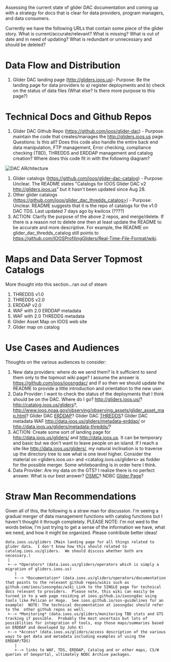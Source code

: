 Assessing the current state of glider DAC documentation and coming up with a strategy for docs that is clear for data providers, program managers, and data consumers.

Currently we have the following URLs that contain some piece of the glider story.  What is current/accurate/relevant?  What is missing? What is out of date and in need of updating?  What is redundant or unnecessary and should be deleted?

# Data Flow and Distribution
1. Glider DAC landing page (<http://gliders.ioos.us>)- Purpose: Be the landing page for data providers to a) register deployments and b) check on the status of data files  (What else?  Is there more purpose to this page?)

# Technical Docs and Github Repos
1. Glider DAC Github Repo (<https://github.com/ioos/glider-dac>) - Purpose: maintain the code that creates/manages the <http://gliders.ioos.us> page.  Questions: Is this all?  Does this code also handle the entire back end data manipulation, FTP management, Error checking, compliance checking (TBD), THREDDS and ERDDAP management and catalog creation?  Where does this code fit in with the following diagram?

![DAC ARchitecture](https://raw.githubusercontent.com/kerfoot/ioosngdac/master/doco/IOOS-DAC-architecture.png)

1. Glider catalogs (<https://github.com/ioos/glider-dac-catalog>) - Purpose: Unclear.  The README states  "Catalogs for IOOS Glider DAC v2 <http://gliders.ioos.us>" but it hasn't been updated since Aug 28.
1. Other glider catalogs (https://github.com/ioos/glider_dac_thredds_catalog>) - Purpose: Unclear. README suggests that it is the repo of catalogs for the v1.0 DAC TDS.  Last updated 7 days ago by kwilcox (????)
  1. ACTION: Clarify the purpose of the above 2 repos, and merge/delete.  If there is a reason not to delete one then at least update the README to be accurate and more descriptive.  For example, the README on glider_dac_thredds_catalog still points to <https://github.com/IOOSProfilingGliders/Real-Time-File-Format/wiki>.

# Maps and Data Server Topmost Catalogs
More thought into this section...ran out of steam

1. THREDDS v1.0
1. THREDDS v2.0
1. ERDDAP v2.0
1. WAF with 2.0 ERDDAP metadata
1. WAF with 2.0 THREDDS metadata
1. Glider Asset Map on IOOS web site
1. Glider map on catalog

# Use Cases and Audiences
Thoughts on the various audiences to consider:

1. New data providers: where do we send them?  Is it sufficient to send them only to the topmost wiki page?  I assume the answer is <https://github.com/ioos/ioosngdac/> and if so then we should update the README to provide a little introduction and orientation to the new user.  
1. Data Provider: I want to check the status of the deployments that I think should be on the DAC.  Where do I go?  <http://gliders.ioos.us/>? <http://catalog.ioos.us/gliders>?, <http://www.ioos.noaa.gov/observing/observing_assets/glider_asset_map.html>? Glider DAC [ERDDAP](http://data.ioos.us/gliders/erddap/info/index.html?page=1&itemsPerPage=1000)?  Glider DAC [THREDDS](http://data.ioos.us/gliders/thredds/catalog.html)? Glider DAC metadata WAF <http://data.ioos.us/gliders/metadata-erddap/> or <http://data.ioos.us/gliders/metadata-thredds/>?
  1. ACTION: Create some sort of landing page for <http://data.ioos.us/gliders/> and <http://data.ioos.us>.  It can be temporary and basic but we don't want to leave people on an island.  If I reach a site like <http://data.ioos.us/gliders/>, my natural inclination is to traverse up the directory tree to see what is one level higher.  Consider the material on <gliders.ioos.us> and <catalog.ioos.us/gliders> as fodder for the possible merger.  Some whiteboarding is in order here I think.
1. Data Provider: Are my data on the GTS?  I realize there is no perfect answer.  What is our best answer?  [OSMC](http://osmc.noaa.gov/Monitor/OSMC/OSMC.html)? NDBC [Glider Page](http://www.ndbc.noaa.gov/gliders.php)?  

# Straw Man Recommendations
Given all of this, the following is a straw man for discussion.  I'm seeing a gradual merger of data management functions with catalog functions but I haven't thought it through completely. PLEASE NOTE: I'm not wed to the words below, I'm just trying to get a sense of the information we have, what we need, and how it might be organized.  Please contribute better ideas!

```
data.ioos.us/gliders (Main landing page for all things related to glider data.  I don't know how this should related to catalog.ioos.us/gliders.  We should discuss whether both are necessary.)  
 |
 +--> *Operators* (data.ioos.us/gliders/operators which is simply a migration of gliders.ioos.us)
    |
    +--> *Documentation* (data.ioos.us/gliders/operators/documentation that points to the relevant github repos/wikis such as github.com/ioos/ioosngdac/wiki Link to the SINGLE page for technical docs relevant to providers.  Please note, this wiki can easily be turned in to a web page residing at ioos.github.io/ioosngdac using tools like Pelican or Hugo.  See ioos.github.io/sos-guidelines for an example)  NOTE: The technical documentation at ioosngdac should refer to the  other github repos as well.
 +--> *Monitoring* (data.ioos.us/gliders/monitoring TBD stats and GTS tracking if possible.  Probably the most uncertain but lots of possiblities for integration of tools, esp those maps/summaries based on ERDDAP and developed by John K)
 +--> *Access* (data.ioos.us/gliders/access description of the various ways to get data and metadata including examples of using the ERDDAP/TDS)
    |
    +--> links to WAF, TDS, ERDDAP, Catalog and or other maps, CS/W queries of Geoportal, ultimately NODC Archive packages.
```